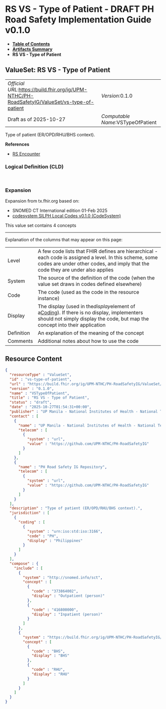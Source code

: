 # RS VS - Type of Patient - DRAFT PH Road Safety Implementation Guide v0.1.0

* [**Table of Contents**](toc.md)
* [**Artifacts Summary**](artifacts.md)
* **RS VS - Type of Patient**

## ValueSet: RS VS - Type of Patient 

| | |
| :--- | :--- |
| *Official URL*:https://build.fhir.org/ig/UPM-NTHC/PH-RoadSafetyIG/ValueSet/vs-type-of-patient | *Version*:0.1.0 |
| Draft as of 2025-10-27 | *Computable Name*:VSTypeOfPatient |

 
Type of patient (ER/OPD/RHU/BHS context). 

 **References** 

* [RS Encounter](StructureDefinition-rs-encounter.md)

### Logical Definition (CLD)

 

### Expansion

Expansion from tx.fhir.org based on:

* SNOMED CT International edition 01-Feb 2025
* [codesystem SILPH Local Codes v0.1.0 (CodeSystem)](CodeSystem-cs-silph.md)

This value set contains 4 concepts

-------

 Explanation of the columns that may appear on this page: 

| | |
| :--- | :--- |
| Level | A few code lists that FHIR defines are hierarchical - each code is assigned a level. In this scheme, some codes are under other codes, and imply that the code they are under also applies |
| System | The source of the definition of the code (when the value set draws in codes defined elsewhere) |
| Code | The code (used as the code in the resource instance) |
| Display | The display (used in the*display*element of a[Coding](http://hl7.org/fhir/R4/datatypes.html#Coding)). If there is no display, implementers should not simply display the code, but map the concept into their application |
| Definition | An explanation of the meaning of the concept |
| Comments | Additional notes about how to use the code |



## Resource Content

```json
{
  "resourceType" : "ValueSet",
  "id" : "vs-type-of-patient",
  "url" : "https://build.fhir.org/ig/UPM-NTHC/PH-RoadSafetyIG/ValueSet/vs-type-of-patient",
  "version" : "0.1.0",
  "name" : "VSTypeOfPatient",
  "title" : "RS VS - Type of Patient",
  "status" : "draft",
  "date" : "2025-10-27T01:54:31+00:00",
  "publisher" : "UP Manila - National Institutes of Health - National Telehealth Center",
  "contact" : [
    {
      "name" : "UP Manila - National Institutes of Health - National Telehealth Center",
      "telecom" : [
        {
          "system" : "url",
          "value" : "https://github.com/UPM-NTHC/PH-RoadSafetyIG"
        }
      ]
    },
    {
      "name" : "PH Road Safety IG Repository",
      "telecom" : [
        {
          "system" : "url",
          "value" : "https://github.com/UPM-NTHC/PH-RoadSafetyIG"
        }
      ]
    }
  ],
  "description" : "Type of patient (ER/OPD/RHU/BHS context).",
  "jurisdiction" : [
    {
      "coding" : [
        {
          "system" : "urn:iso:std:iso:3166",
          "code" : "PH",
          "display" : "Philippines"
        }
      ]
    }
  ],
  "compose" : {
    "include" : [
      {
        "system" : "http://snomed.info/sct",
        "concept" : [
          {
            "code" : "373864002",
            "display" : "Outpatient (person)"
          },
          {
            "code" : "416800000",
            "display" : "Inpatient (person)"
          }
        ]
      },
      {
        "system" : "https://build.fhir.org/ig/UPM-NTHC/PH-RoadSafetyIG/CodeSystem/cs-silph",
        "concept" : [
          {
            "code" : "BHS",
            "display" : "BHS"
          },
          {
            "code" : "RHU",
            "display" : "RHU"
          }
        ]
      }
    ]
  }
}

```
